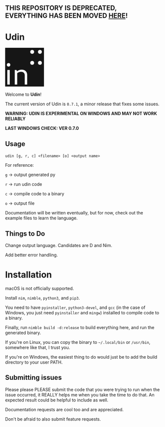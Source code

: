 ## THIS REPOSITORY IS DEPRECATED, EVERYTHING HAS BEEN MOVED [HERE](https://github.com/Nosonos-Language/nosonos)!

# Udin
<img src="https://github.com/vatsjijj/Udin/blob/main/udin.png?raw=true" width="25%" height="25%">

Welcome to **Udin**!

The current version of Udin is `0.7.1`, a minor release that fixes some issues.

**WARNING: UDIN IS EXPERIMENTAL ON WINDOWS AND MAY NOT WORK RELIABLY**

**LAST WINDOWS CHECK: VER 0.7.0**

## Usage
`udin [g, r, c] <filename> [o] <output name>`

For reference:

`g` -> output generated py

`r` -> run udin code

`c` -> compile code to a binary

`o` -> output file

Documentation will be written eventually, but for now, check out the example files to learn the language.

## Things to Do
Change output language. Candidates are D and Nim.

Add better error handling.

# Installation
macOS is not officially supported.

Install `nim`, `nimble`, `python3`, and `pip3`.

You need to have `pyinstaller`, `python3-devel`, and `gcc` (in the case of Windows, you just need `pyinstaller` and `mingw`) installed to compile code to a binary.

Finally, run `nimble build -d:release` to build everything here, and run the generated binary.

If you're on Linux, you can copy the binary to `~/.local/bin` or `/usr/bin`, somewhere like that, I trust you.

If you're on Windows, the easiest thing to do would just be to add the build directory to your user PATH.

## Submitting issues
Please please PLEASE submit the code that you were trying to run when the issue occurred, it REALLY helps me when you take the time to do that. An expected result could be helpful to include as well.

Documentation requests are cool too and are appreciated.

Don't be afraid to also submit feature requests.
